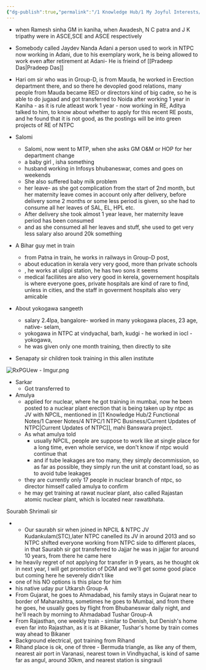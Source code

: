 ```yaml
---
{"dg-publish":true,"permalink":"/1 Knowledge Hub/1 My Joyful Interests/People/Others/z Other People Small Notes/","noteIcon":""}
---
```


- when  Ramesh sinha GM in kaniha, when Awadesh, N C patra and J K tripathy were in ASCE,SCE and ASCE respectively
- Somebody called Jaydev Nanda Adani a person used to work in NTPC now working in Adani, due to his exemplary work, he is being allowed to work even after retirement at Adani- He is frieind of [[Pradeep Das\|Pradeep Das]]
- Hari om sir who was in Group-D, is from Mauda, he worked in Erection department there, and so there he devopled good relations, many people from Mauda became RED or directors kind of big cadre, so he is able to do jugaad and got transferred to Noida after working 1 year in Kaniha - as it is rule atleast work 1 year - now working in RE, Aditya talked to him, to know about whether to apply for this recent RE posts, and he found that it is not good, as the postings will be into green projects of RE of NTPC

- Salomi
	- Salomi, now went to MTP, when she asks GM O&M or HOP for her department change
	- a  baby girl , isha something
	- husband working in Infosys bhubaneswar, comes and goes on weekends
	- She also suffered baby milk problem
	- her leave- as she got complication from the start of 2nd month, but her maternity leave comes in account only after delivery, before delivery some 2 months or some less period is given, so she had to consume all her leaves of SAL, EL, HPL etc. 
	- After delivery she took almost 1 year leave, her maternity leave period has been consumed
	-  and as she consumed all her leaves and stuff, she used to get very less salary also around 20k something
- A Bihar guy met in train
	-  from Patna in train, he works in railways in Group-D post,
	- about education in kerala very very good, more than private schools
	- , he works at ulippi station, he has two sons it seems
	- medical faciliites are also very good in kerela, governement hospitals is where everyone goes, private hospitals are kind of rare to find, unless in cities, and the staff in goverment hospitals also very amicable
- About yokogawa sangeeth
	- salary 2.4lpa, bangalore- worked in many yokogawa places, 23 age, native- selam,
	- yokogawa in NTPC at  vindyachal, barh, kudgi - he worked in iocl - yokogawa, 
	- he was given only one month training, then directly to site
- Senapaty sir children took training in this allen institute

![RxPGUew - Imgur.png](/img/user/Obsidian%20Functional%20Stuff/z-All%20pdfs,%20Images%20&%20Small%20Excalidraws/RxPGUew%20-%20Imgur.png)
- Sarkar
	- Got transferred to 
- Amulya
	- applied for nuclear, where he got training in mumbai, now he been posted to a nuclear plant erection that is being taken up by ntpc as JV with NPCIL, mentioned  in [[1 Knowledge Hub/2 Functional Notes/1 Career Notes/4 NTPC/1 NTPC Business/Current Updates of NTPC\|Current Updates of NTPC]], mahi Banswara project.
	- As what amulya told
		- usually NPCIL, people are suppose to work like at single place for a long time, even whole service, we don't know if ntpc would continue that
		- and if tube leakages are too many, they simply decommission, so as far as possible, they simply run the unit at constant load, so as to avoid tube leakages
	- they are currently only 17 people in nuclear branch of ntpc, so director himself called amulya to confirm
	- he may get training at rawat nuclear plant, also called Rajastan atomic nuclear plant, which is located near rawatbhata.


Sourabh Shrimali sir
- - Our saurabh sir when joined in NPCIL & NTPC JV Kudankulam(STC),later NTPC canelled its JV in around 2013 and so NTPC shifted everyone working from NTPC side to different places, in that Saurabh sir got transferred to Jajjar he was in jajjar for around 10 years, from there he came here
- he heavily regret of not applying for transfer in 9 years, as he thought ok in next year, I will get promotion of DGM and we'll get some good place but coming here he severely didn't like
- one of his NO options is this place for him
- his native uday pur
Utkarsh Group-A
- From Gujarat, he goes to Ahmadabad, his family stays in Gujarat near to border of Maharashtra, sometimes he goes to Mumbai, and from there he goes, he usually goes by flight from Bhubaneswar daily night, and he'll reach by morning to Ahmadabad
Tushar Group-A
- From Rajasthan, one weekly train - similar to Denish, but Denish's home even far into Rajasthan, as it is at Bikaner, Tushar's home by train comes way ahead to Bikaner
- Background electrical, got training from Rihand
- Rihand place is ok, one of three - Bermuda triangle, as like any of them, nearest air port in Varanasi, nearest town in Vindhyachal, is kind of same far as angul, around 30km, and nearest station is singrauli 









